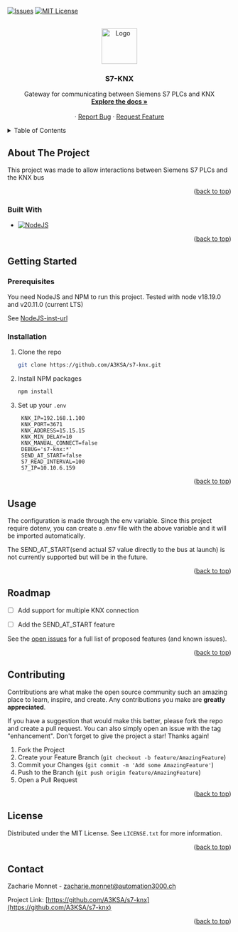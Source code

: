 <!-- Improved compatibility of back to top link: See: https://github.com/othneildrew/Best-README-Template/pull/73 -->
<a name="readme-top"></a>


[![Issues][issues-shield]][issues-url]
[![MIT License][license-shield]][license-url]



<!-- PROJECT LOGO -->
<br />
<div align="center">
  <a href="https://github.com/A3KSA/s7-knx">
    <img src="https://automation3000.ch/img/LOGO_A3K_site.png" alt="Logo" width="80" height="80">
  </a>

<h3 align="center">S7-KNX</h3>

  <p align="center">
    Gateway for communicating between Siemens S7 PLCs and KNX
    <br />
    <a href="https://github.com/A3KSA/s7-knx"><strong>Explore the docs »</strong></a>
    <br />
    <br />
    ·
    <a href="https://github.com/A3KSA/s7-knx/issues">Report Bug</a>
    ·
    <a href="https://github.com/A3KSA/s7-knx/issues">Request Feature</a>
  </p>
</div>



<!-- TABLE OF CONTENTS -->
<details>
  <summary>Table of Contents</summary>
  <ol>
    <li>
      <a href="#about-the-project">About The Project</a>
      <ul>
        <li><a href="#built-with">Built With</a></li>
      </ul>
    </li>
    <li>
      <a href="#getting-started">Getting Started</a>
      <ul>
        <li><a href="#prerequisites">Prerequisites</a></li>
        <li><a href="#installation">Installation</a></li>
      </ul>
    </li>
    <li><a href="#usage">Usage</a></li>
  </ol>
</details>



<!-- ABOUT THE PROJECT -->
## About The Project

This project was made to allow interactions between Siemens S7 PLCs and the KNX bus


<p align="right">(<a href="#readme-top">back to top</a>)</p>



### Built With

* [![NodeJS][NodeJS.org]][NodeJS-url]


<p align="right">(<a href="#readme-top">back to top</a>)</p>



<!-- GETTING STARTED -->
## Getting Started


### Prerequisites

You need NodeJS and NPM to run this project. Tested with node v18.19.0 and v20.11.0 (current LTS)

See [NodeJS-inst-url]

### Installation

1. Clone the repo
   ```sh
   git clone https://github.com/A3KSA/s7-knx.git
   ```
3. Install NPM packages
   ```sh
   npm install
   ```
4. Set up your `.env`
   ```text
    KNX_IP=192.168.1.100
    KNX_PORT=3671
    KNX_ADDRESS=15.15.15
    KNX_MIN_DELAY=10
    KNX_MANUAL_CONNECT=false
    DEBUG='s7-knx:*'
    SEND_AT_START=false
    S7_READ_INTERVAL=100
    S7_IP=10.10.6.159
   ```

<p align="right">(<a href="#readme-top">back to top</a>)</p>



<!-- USAGE EXAMPLES -->
## Usage

The configuration is made through the env variable. Since this project require dotenv, you can create a .env file with the above variable and it will be imported automatically.


The SEND_AT_START(send actual S7 value directly to the bus at launch) is not currently supported but will be in the future. 


<p align="right">(<a href="#readme-top">back to top</a>)</p>



<!-- ROADMAP -->
## Roadmap

- [ ] Add support for multiple KNX connection
- [ ] Add the SEND_AT_START feature


See the [open issues](https://github.com/A3KSA/s7-knx/issues) for a full list of proposed features (and known issues).

<p align="right">(<a href="#readme-top">back to top</a>)</p>



<!-- CONTRIBUTING -->
## Contributing

Contributions are what make the open source community such an amazing place to learn, inspire, and create. Any contributions you make are **greatly appreciated**.

If you have a suggestion that would make this better, please fork the repo and create a pull request. You can also simply open an issue with the tag "enhancement".
Don't forget to give the project a star! Thanks again!

1. Fork the Project
2. Create your Feature Branch (`git checkout -b feature/AmazingFeature`)
3. Commit your Changes (`git commit -m 'Add some AmazingFeature'`)
4. Push to the Branch (`git push origin feature/AmazingFeature`)
5. Open a Pull Request

<p align="right">(<a href="#readme-top">back to top</a>)</p>



<!-- LICENSE -->
## License

Distributed under the MIT License. See `LICENSE.txt` for more information.

<p align="right">(<a href="#readme-top">back to top</a>)</p>



<!-- CONTACT -->
## Contact

Zacharie Monnet - zacharie.monnet@automation3000.ch

Project Link: [https://github.com/A3KSA/s7-knx](https://github.com/A3KSA/s7-knx)

<p align="right">(<a href="#readme-top">back to top</a>)</p>







<!-- MARKDOWN LINKS & IMAGES -->
<!-- https://www.markdownguide.org/basic-syntax/#reference-style-links -->
[contributors-shield]: https://img.shields.io/github/contributors/A3KSA/s7-knx.svg?style=for-the-badge
[contributors-url]: https://github.com/A3KSA/s7-knx/graphs/contributors
[forks-shield]: https://img.shields.io/github/forks/A3KSA/s7-knx.svg?style=for-the-badge
[forks-url]: https://github.com/A3KSA/s7-knx/network/members
[stars-shield]: https://img.shields.io/github/stars/A3KSA/s7-knx.svg?style=for-the-badge
[stars-url]: https://github.com/A3KSA/s7-knx/stargazers
[issues-shield]: https://img.shields.io/github/issues/A3KSA/s7-knx.svg?style=for-the-badge
[issues-url]: https://github.com/A3KSA/s7-knx/issues
[license-shield]: https://img.shields.io/github/license/A3KSA/s7-knx.svg?style=for-the-badge
[license-url]: https://github.com/A3KSA/s7-knx/blob/master/LICENSE.txt
[linkedin-shield]: https://img.shields.io/badge/-LinkedIn-black.svg?style=for-the-badge&logo=linkedin&colorB=555
[linkedin-url]: https://linkedin.com/in/linkedin_username
[product-screenshot]: images/screenshot.png
[Next.js]: https://img.shields.io/badge/next.js-000000?style=for-the-badge&logo=nextdotjs&logoColor=white
[Next-url]: https://nextjs.org/
[React.js]: https://img.shields.io/badge/React-20232A?style=for-the-badge&logo=react&logoColor=61DAFB
[React-url]: https://reactjs.org/
[Vue.js]: https://img.shields.io/badge/Vue.js-35495E?style=for-the-badge&logo=vuedotjs&logoColor=4FC08D
[Vue-url]: https://vuejs.org/
[Angular.io]: https://img.shields.io/badge/Angular-DD0031?style=for-the-badge&logo=angular&logoColor=white
[Angular-url]: https://angular.io/
[Svelte.dev]: https://img.shields.io/badge/Svelte-4A4A55?style=for-the-badge&logo=svelte&logoColor=FF3E00
[Svelte-url]: https://svelte.dev/
[Laravel.com]: https://img.shields.io/badge/Laravel-FF2D20?style=for-the-badge&logo=laravel&logoColor=white
[Laravel-url]: https://laravel.com
[Bootstrap.com]: https://img.shields.io/badge/Bootstrap-563D7C?style=for-the-badge&logo=bootstrap&logoColor=white
[Bootstrap-url]: https://getbootstrap.com
[JQuery.com]: https://img.shields.io/badge/jQuery-0769AD?style=for-the-badge&logo=jquery&logoColor=white
[JQuery-url]: https://jquery.com
[NodeJS.org]: https://img.shields.io/badge/node.js-6DA55F?style=for-the-badge&logo=node.js&logoColor=white
[NodeJS-url]: https://nodejs.org/en
[NodeJS-inst-url]: https://nodejs.org/en/download